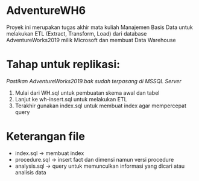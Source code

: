 # AdventureWH6
Proyek ini merupakan tugas akhir mata kuliah Manajemen Basis Data untuk melakukan ETL (Extract, Transform, Load) dari database AdventureWorks2019 milik Microsoft dan membuat Data Warehouse
# Tahap untuk replikasi:
*Pastikan AdventureWorks2019.bak sudah terpasang di MSSQL Server*

1. Mulai dari WH.sql untuk pembuatan skema awal dan tabel
2. Lanjut ke wh-insert.sql untuk melakukan ETL
3. Terakhir gunakan index.sql untuk membuat index agar mempercepat query

# Keterangan file
- index.sql -> membuat index
- procedure.sql -> insert fact dan dimensi namun versi procedure
- analysis.sql -> query untuk memunculkan informasi yang dicari atau analisis data
